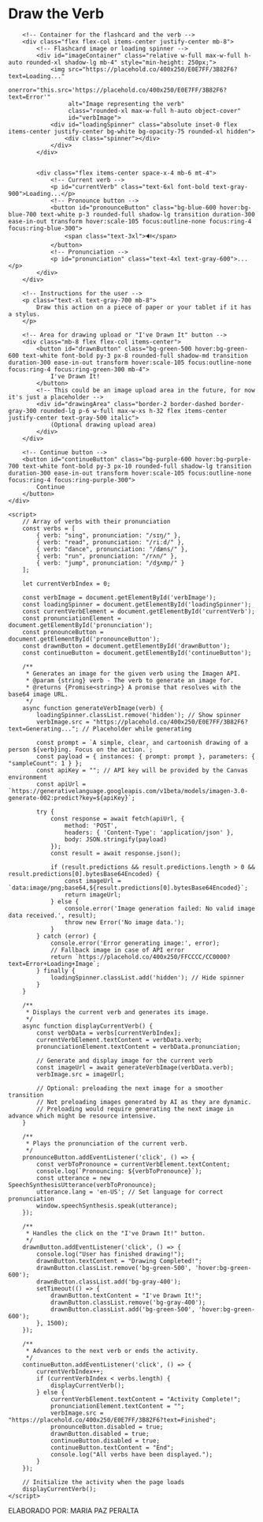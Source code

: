 <html>
<html lang="en">
<head>
    <meta charset="UTF-8">
    <meta name="viewport" content="width=device-width, initial-scale=1.0">
    <title>Draw the Verb</title>
    <!-- Load Tailwind CSS -->
    <script src="https://cdn.tailwindcss.com"></script>
    <style>
        body {
            font-family: "Inter", sans-serif; /* Inter Font */
        }
        /* Simple spinner animation */
        .spinner {
            border: 4px solid rgba(0, 0, 0, 0.1);
            border-left-color: #3B82F6;
            border-radius: 50%;
            width: 40px;
            height: 40px;
            animation: spin 1s linear infinite;
        }
        @keyframes spin {
            0% { transform: rotate(0deg); }
            100% { transform: rotate(360deg); }
        }
    </style>
</head>
<body class="bg-gradient-to-r from-blue-400 to-purple-500 min-h-screen flex items-center justify-center p-4">
    <div class="bg-white p-8 rounded-2xl shadow-xl max-w-md w-full text-center">
        <h1 class="text-4xl font-extrabold text-gray-800 mb-6">Draw the Verb</h1>

        <!-- Container for the flashcard and the verb -->
        <div class="flex flex-col items-center justify-center mb-8">
            <!-- Flashcard image or loading spinner -->
            <div id="imageContainer" class="relative w-full max-w-full h-auto rounded-xl shadow-lg mb-4" style="min-height: 250px;">
                <img src="https://placehold.co/400x250/E0E7FF/3B82F6?text=Loading..."
                     onerror="this.src='https://placehold.co/400x250/E0E7FF/3B82F6?text=Error'"
                     alt="Image representing the verb"
                     class="rounded-xl max-w-full h-auto object-cover"
                     id="verbImage">
                <div id="loadingSpinner" class="absolute inset-0 flex items-center justify-center bg-white bg-opacity-75 rounded-xl hidden">
                    <div class="spinner"></div>
                </div>
            </div>


            <div class="flex items-center space-x-4 mb-6 mt-4">
                <!-- Current verb -->
                <p id="currentVerb" class="text-6xl font-bold text-gray-900">Loading...</p>
                <!-- Pronounce button -->
                <button id="pronounceButton" class="bg-blue-600 hover:bg-blue-700 text-white p-3 rounded-full shadow-lg transition duration-300 ease-in-out transform hover:scale-105 focus:outline-none focus:ring-4 focus:ring-blue-300">
                    <span class="text-3xl">🔊</span>
                </button>
                <!-- Pronunciation -->
                <p id="pronunciation" class="text-4xl text-gray-600">...</p>
            </div>
        </div>

        <!-- Instructions for the user -->
        <p class="text-xl text-gray-700 mb-8">
            Draw this action on a piece of paper or your tablet if it has a stylus.
        </p>

        <!-- Area for drawing upload or "I've Drawn It" button -->
        <div class="mb-8 flex flex-col items-center">
            <button id="drawnButton" class="bg-green-500 hover:bg-green-600 text-white font-bold py-3 px-8 rounded-full shadow-md transition duration-300 ease-in-out transform hover:scale-105 focus:outline-none focus:ring-4 focus:ring-green-300 mb-4">
                I've Drawn It!
            </button>
            <!-- This could be an image upload area in the future, for now it's just a placeholder -->
            <div id="drawingArea" class="border-2 border-dashed border-gray-300 rounded-lg p-6 w-full max-w-xs h-32 flex items-center justify-center text-gray-500 italic">
                (Optional drawing upload area)
            </div>
        </div>

        <!-- Continue button -->
        <button id="continueButton" class="bg-purple-600 hover:bg-purple-700 text-white font-bold py-3 px-10 rounded-full shadow-lg transition duration-300 ease-in-out transform hover:scale-105 focus:outline-none focus:ring-4 focus:ring-purple-300">
            Continue
        </button>
    </div>

    <script>
        // Array of verbs with their pronunciation
        const verbs = [
            { verb: "sing", pronunciation: "/sɪŋ/" },
            { verb: "read", pronunciation: "/riːd/" },
            { verb: "dance", pronunciation: "/dæns/" },
            { verb: "run", pronunciation: "/rʌn/" },
            { verb: "jump", pronunciation: "/dʒʌmp/" }
        ];

        let currentVerbIndex = 0;

        const verbImage = document.getElementById('verbImage');
        const loadingSpinner = document.getElementById('loadingSpinner');
        const currentVerbElement = document.getElementById('currentVerb');
        const pronunciationElement = document.getElementById('pronunciation');
        const pronounceButton = document.getElementById('pronounceButton');
        const drawnButton = document.getElementById('drawnButton');
        const continueButton = document.getElementById('continueButton');

        /**
         * Generates an image for the given verb using the Imagen API.
         * @param {string} verb - The verb to generate an image for.
         * @returns {Promise<string>} A promise that resolves with the base64 image URL.
         */
        async function generateVerbImage(verb) {
            loadingSpinner.classList.remove('hidden'); // Show spinner
            verbImage.src = "https://placehold.co/400x250/E0E7FF/3B82F6?text=Generating..."; // Placeholder while generating

            const prompt = `A simple, clear, and cartoonish drawing of a person ${verb}ing. Focus on the action.`;
            const payload = { instances: { prompt: prompt }, parameters: { "sampleCount": 1 } };
            const apiKey = ""; // API key will be provided by the Canvas environment
            const apiUrl = `https://generativelanguage.googleapis.com/v1beta/models/imagen-3.0-generate-002:predict?key=${apiKey}`;

            try {
                const response = await fetch(apiUrl, {
                    method: 'POST',
                    headers: { 'Content-Type': 'application/json' },
                    body: JSON.stringify(payload)
                });
                const result = await response.json();

                if (result.predictions && result.predictions.length > 0 && result.predictions[0].bytesBase64Encoded) {
                    const imageUrl = `data:image/png;base64,${result.predictions[0].bytesBase64Encoded}`;
                    return imageUrl;
                } else {
                    console.error('Image generation failed: No valid image data received.', result);
                    throw new Error('No image data.');
                }
            } catch (error) {
                console.error('Error generating image:', error);
                // Fallback image in case of API error
                return `https://placehold.co/400x250/FFCCCC/CC0000?text=Error+Loading+Image`;
            } finally {
                loadingSpinner.classList.add('hidden'); // Hide spinner
            }
        }

        /**
         * Displays the current verb and generates its image.
         */
        async function displayCurrentVerb() {
            const verbData = verbs[currentVerbIndex];
            currentVerbElement.textContent = verbData.verb;
            pronunciationElement.textContent = verbData.pronunciation;

            // Generate and display image for the current verb
            const imageUrl = await generateVerbImage(verbData.verb);
            verbImage.src = imageUrl;

            // Optional: preloading the next image for a smoother transition
            // Not preloading images generated by AI as they are dynamic.
            // Preloading would require generating the next image in advance which might be resource intensive.
        }

        /**
         * Plays the pronunciation of the current verb.
         */
        pronounceButton.addEventListener('click', () => {
            const verbToPronounce = currentVerbElement.textContent;
            console.log(`Pronouncing: ${verbToPronounce}`);
            const utterance = new SpeechSynthesisUtterance(verbToPronounce);
            utterance.lang = 'en-US'; // Set language for correct pronunciation
            window.speechSynthesis.speak(utterance);
        });

        /**
         * Handles the click on the "I've Drawn It!" button.
         */
        drawnButton.addEventListener('click', () => {
            console.log("User has finished drawing!");
            drawnButton.textContent = "Drawing Completed!";
            drawnButton.classList.remove('bg-green-500', 'hover:bg-green-600');
            drawnButton.classList.add('bg-gray-400');
            setTimeout(() => {
                drawnButton.textContent = "I've Drawn It!";
                drawnButton.classList.remove('bg-gray-400');
                drawnButton.classList.add('bg-green-500', 'hover:bg-green-600');
            }, 1500);
        });

        /**
         * Advances to the next verb or ends the activity.
         */
        continueButton.addEventListener('click', () => {
            currentVerbIndex++;
            if (currentVerbIndex < verbs.length) {
                displayCurrentVerb();
            } else {
                currentVerbElement.textContent = "Activity Complete!";
                pronunciationElement.textContent = "";
                verbImage.src = "https://placehold.co/400x250/E0E7FF/3B82F6?text=Finished";
                pronounceButton.disabled = true;
                drawnButton.disabled = true;
                continueButton.disabled = true;
                continueButton.textContent = "End";
                console.log("All verbs have been displayed.");
            }
        });

        // Initialize the activity when the page loads
        displayCurrentVerb();
    </script>
</body>
</html>

 ELABORADO POR: MARIA PAZ PERALTA
